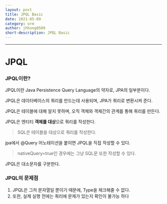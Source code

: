```yaml
---
layout: post
title: JPQL Basic
date: 2021-05-09
category: orm
author: jhhong0509
short-description: JPQL Basic
---
```

------

#  JPQL

### JPQL이란?

JPQL이란 Java Persistence Query Language의 약자로, JPA의 일부분이다.

JPQL은 데이터베이스의 쿼리를 만드는데 사용되며, JPA가 쿼리로 변환시켜 준다.

JPQL은 테이블에 대해 알지 못하며, 오직 객체와 객체간의 관계를 통해 쿼리를 만든다.

JPQL은 엔티티 **객체를 대상**으로 쿼리를 작성한다.

> SQL은 테이블을 대상으로 쿼리를 작성한다.

jpa에서 @Query 어노테이션을 붙이면 JPQL을 직접 작성할 수 있다.

> nativeQuery=true인 경우에는 그냥 SQL문 또한 작성할 수 있다.

JPQL은 대소문자를 구분한다.

### JPQL의 문제점

1. JPQL은 그저 문자열일 뿐이기 때문에, Type을 체크해줄 수 없다.
2. 또한, 실제 실행 전에는 쿼리에 문제가 있는지 확인이 불가능 하다

